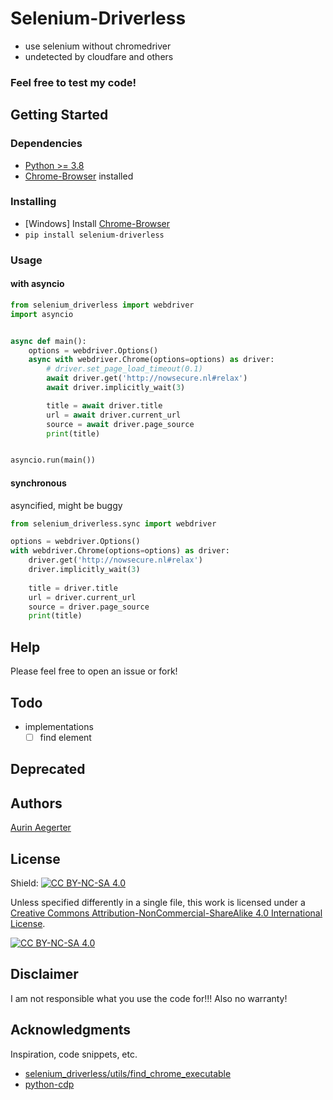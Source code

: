 # Selenium-Driverless

* use selenium without chromedriver
* undetected by cloudfare and others

### Feel free to test my code!

## Getting Started

### Dependencies

* [Python >= 3.8](https://www.python.org/downloads/)
* [Chrome-Browser](https://www.google.de/chrome/) installed

### Installing

* [Windows] Install [Chrome-Browser](https://www.google.de/chrome/)
* ```pip install selenium-driverless```


### Usage

#### with asyncio
```python
from selenium_driverless import webdriver
import asyncio


async def main():
    options = webdriver.Options()
    async with webdriver.Chrome(options=options) as driver:
        # driver.set_page_load_timeout(0.1)
        await driver.get('http://nowsecure.nl#relax')
        await driver.implicitly_wait(3)

        title = await driver.title
        url = await driver.current_url
        source = await driver.page_source
        print(title)


asyncio.run(main())
```

#### synchronous
asyncified, might be buggy

```python
from selenium_driverless.sync import webdriver

options = webdriver.Options()
with webdriver.Chrome(options=options) as driver:
    driver.get('http://nowsecure.nl#relax')
    driver.implicitly_wait(3)
    
    title = driver.title
    url = driver.current_url
    source = driver.page_source
    print(title)
```

## Help

Please feel free to open an issue or fork!

## Todo

- implementations
  - [ ] find element

## Deprecated

## Authors

[Aurin Aegerter](mailto:aurinliun@gmx.ch)

## License

Shield: [![CC BY-NC-SA 4.0][cc-by-nc-sa-shield]][cc-by-nc-sa]

Unless specified differently in a single file, this work is licensed under a
[Creative Commons Attribution-NonCommercial-ShareAlike 4.0 International License][cc-by-nc-sa].

[![CC BY-NC-SA 4.0][cc-by-nc-sa-image]][cc-by-nc-sa]

[cc-by-nc-sa]: http://creativecommons.org/licenses/by-nc-sa/4.0/
[cc-by-nc-sa-image]: https://licensebuttons.net/l/by-nc-sa/4.0/88x31.png
[cc-by-nc-sa-shield]: https://img.shields.io/badge/License-CC%20BY--NC--SA%204.0-lightgrey.svg

## Disclaimer

I am not responsible what you use the code for!!! Also no warranty!

## Acknowledgments

Inspiration, code snippets, etc.
* [selenium_driverless/utils/find_chrome_executable](https://github.com/ultrafunkamsterdam/undetected-chromedriver/blob/1c704a71cf4f29181a59ecf19ddff32f1b4fbfc0/undetected_chromedriver/__init__.py#L844)
* [python-cdp](https://github.com/HMaker/python-cdp)
